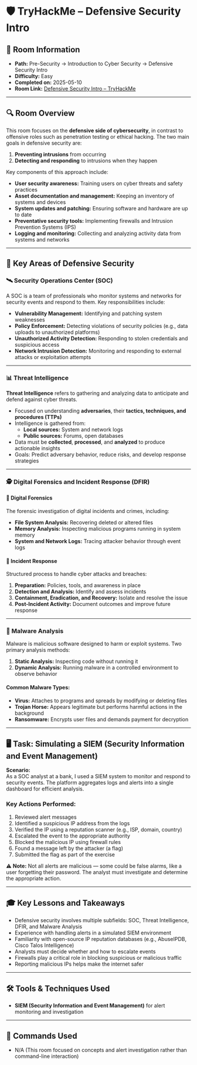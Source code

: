 # 🛡️ TryHackMe – Defensive Security Intro

## 📘 Room Information
- **Path:** Pre-Security → Introduction to Cyber Security → Defensive Security Intro  
- **Difficulty:** Easy  
- **Completed on:** 2025-05-10  
- **Room Link:** [Defensive Security Intro – TryHackMe](https://tryhackme.com/room/defensivesecurityintro)

---

## 🔍 Room Overview

This room focuses on the **defensive side of cybersecurity**, in contrast to offensive roles such as penetration testing or ethical hacking. The two main goals in defensive security are:

1. **Preventing intrusions** from occurring  
2. **Detecting and responding** to intrusions when they happen  

Key components of this approach include:

- **User security awareness:** Training users on cyber threats and safety practices  
- **Asset documentation and management:** Keeping an inventory of systems and devices  
- **System updates and patching:** Ensuring software and hardware are up to date  
- **Preventative security tools:** Implementing firewalls and Intrusion Prevention Systems (IPS)  
- **Logging and monitoring:** Collecting and analyzing activity data from systems and networks  

---

## 🧩 Key Areas of Defensive Security

### 🛰️ Security Operations Center (SOC)

A SOC is a team of professionals who monitor systems and networks for security events and respond to them. Key responsibilities include:

- **Vulnerability Management:** Identifying and patching system weaknesses  
- **Policy Enforcement:** Detecting violations of security policies (e.g., data uploads to unauthorized platforms)  
- **Unauthorized Activity Detection:** Responding to stolen credentials and suspicious access  
- **Network Intrusion Detection:** Monitoring and responding to external attacks or exploitation attempts  

---

### 📊 Threat Intelligence

**Threat Intelligence** refers to gathering and analyzing data to anticipate and defend against cyber threats.  

- Focused on understanding **adversaries**, their **tactics, techniques, and procedures (TTPs)**  
- Intelligence is gathered from:
  - **Local sources:** System and network logs  
  - **Public sources:** Forums, open databases  
- Data must be **collected**, **processed**, and **analyzed** to produce actionable insights  
- Goals: Predict adversary behavior, reduce risks, and develop response strategies  

---

### 🕵️ Digital Forensics and Incident Response (DFIR)

#### 🧪 Digital Forensics  
The forensic investigation of digital incidents and crimes, including:

- **File System Analysis:** Recovering deleted or altered files  
- **Memory Analysis:** Inspecting malicious programs running in system memory  
- **System and Network Logs:** Tracing attacker behavior through event logs  

#### 🚨 Incident Response  
Structured process to handle cyber attacks and breaches:

1. **Preparation:** Policies, tools, and awareness in place  
2. **Detection and Analysis:** Identify and assess incidents  
3. **Containment, Eradication, and Recovery:** Isolate and resolve the issue  
4. **Post-Incident Activity:** Document outcomes and improve future response  

---

### 🦠 Malware Analysis

Malware is malicious software designed to harm or exploit systems. Two primary analysis methods:

1. **Static Analysis:** Inspecting code without running it  
2. **Dynamic Analysis:** Running malware in a controlled environment to observe behavior  

#### Common Malware Types:
- **Virus:** Attaches to programs and spreads by modifying or deleting files  
- **Trojan Horse:** Appears legitimate but performs harmful actions in the background  
- **Ransomware:** Encrypts user files and demands payment for decryption  

---

## 🖥️ Task: Simulating a SIEM (Security Information and Event Management)

**Scenario:**  
As a SOC analyst at a bank, I used a SIEM system to monitor and respond to security events. The platform aggregates logs and alerts into a single dashboard for efficient analysis.

### Key Actions Performed:
1. Reviewed alert messages  
2. Identified a suspicious IP address from the logs  
3. Verified the IP using a reputation scanner (e.g., ISP, domain, country)  
4. Escalated the event to the appropriate authority  
5. Blocked the malicious IP using firewall rules  
6. Found a message left by the attacker (a flag)  
7. Submitted the flag as part of the exercise  

⚠️ **Note:** Not all alerts are malicious — some could be false alarms, like a user forgetting their password. The analyst must investigate and determine the appropriate action.

---

## 🎓 Key Lessons and Takeaways

- Defensive security involves multiple subfields: SOC, Threat Intelligence, DFIR, and Malware Analysis  
- Experience with handling alerts in a simulated SIEM environment  
- Familiarity with open-source IP reputation databases (e.g., AbuseIPDB, Cisco Talos Intelligence)  
- Analysts must decide whether and how to escalate events  
- Firewalls play a critical role in blocking suspicious or malicious traffic  
- Reporting malicious IPs helps make the internet safer  

---

## 🛠️ Tools & Techniques Used
- **SIEM (Security Information and Event Management)** for alert monitoring and investigation  

---

## 🧾 Commands Used
- N/A (This room focused on concepts and alert investigation rather than command-line interaction)
